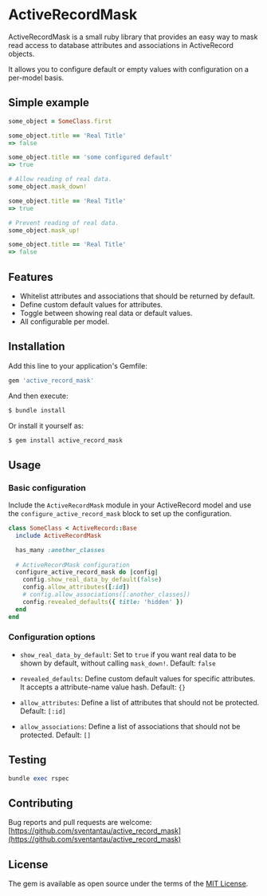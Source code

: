 # ActiveRecordMask

ActiveRecordMask is a small ruby library that provides an easy way to mask read access to database attributes and associations in ActiveRecord objects. 

It allows you to configure default or empty values with configuration on a per-model basis.

## Simple example

```ruby
some_object = SomeClass.first

some_object.title == 'Real Title'
=> false

some_object.title == 'some configured default'
=> true

# Allow reading of real data.
some_object.mask_down!

some_object.title == 'Real Title'
=> true

# Prevent reading of real data.
some_object.mask_up!

some_object.title == 'Real Title'
=> false

```

## Features

- Whitelist attributes and associations that should be returned by default.
- Define custom default values for attributes.
- Toggle between showing real data or default values.
- All configurable per model.

## Installation

Add this line to your application's Gemfile:

```ruby
gem 'active_record_mask'
```

And then execute:

```bash
$ bundle install
```

Or install it yourself as:

```bash
$ gem install active_record_mask
```

## Usage

### Basic configuration

Include the `ActiveRecordMask` module in your ActiveRecord model and use the `configure_active_record_mask` block to set up the configuration.

```ruby
class SomeClass < ActiveRecord::Base
  include ActiveRecordMask

  has_many :another_classes
  
  # ActiveRecordMask configuration
  configure_active_record_mask do |config|
    config.show_real_data_by_default(false)
    config.allow_attributes([:id])
    # config.allow_associations([:another_classes])
    config.revealed_defaults({ title: 'hidden' })
  end
end
```



### Configuration options

- `show_real_data_by_default`: Set to `true` if you want real data to be shown by default, without calling `mask_down!`. Default: `false`

- `revealed_defaults`: Define custom default values for specific attributes. It accepts a attribute-name value hash. Default: `{}`

- `allow_attributes`: Define a list of attributes that should not be protected. Default: `[:id]`

- `allow_associations`: Define a list of associations that should not be protected. Default: `[]`

## Testing
```ruby
bundle exec rspec
```

## Contributing

Bug reports and pull requests are welcome: [https://github.com/sventantau/active_record_mask](https://github.com/sventantau/active_record_mask)

## License

The gem is available as open source under the terms of the [MIT License](https://opensource.org/licenses/MIT).
